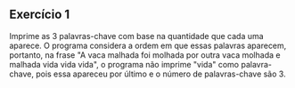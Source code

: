 ## Exercício 1
Imprime as 3 palavras-chave com base na quantidade que cada uma aparece. O programa considera a ordem em que essas palavras aparecem, portanto, na frase "A vaca malhada foi molhada por outra vaca molhada e malhada vida vida vida", o programa não imprime "vida" como palavra-chave, pois essa apareceu por último e o número de palavras-chave são 3.